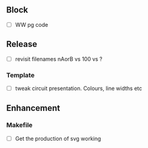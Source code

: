 ## Block

- [ ] WW pg code

## Release

-[ ] revisit filenames nAorB vs 100 vs ?

### Template
- [ ] tweak circuit presentation. Colours, line widths etc

## Enhancement

### Makefile

- [ ] Get the production of svg working